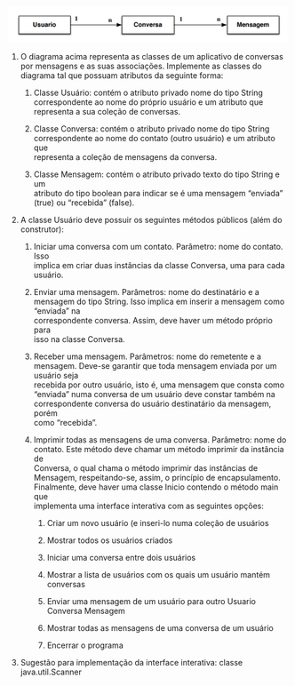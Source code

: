 <img src="trab4.png" alt="">


1. O	diagrama	acima	representa	as	classes	de	um aplicativo	de	conversas	por	
mensagens	e	as	suas	associações. Implemente	as	classes	do	diagrama	tal	que	
possuam	atributos	da	seguinte	forma:

    1. Classe	Usuário:	contém o	atributo	privado	nome do	tipo	String
    correspondente	ao	nome	do	próprio	usuário e	um	atributo	que	
    representa	a	sua	coleção	de	conversas.
    
    2. Classe	Conversa:	contém	o	atributo	privado	nome	do	tipo	String
    correspondente	ao	nome	do contato	(outro	usuário) e	um	atributo que	
    representa	a	coleção	de	mensagens da	conversa.
    
    3. Classe	Mensagem:	contém	o	atributo	privado	texto	do	tipo	String e	um	
    atributo	do	tipo	boolean para	indicar	se	é	uma	mensagem	“enviada”
    (true)	ou “recebida” (false).
    
2. A	classe	Usuário deve	possuir	os	seguintes	métodos	públicos	(além	do	construtor):
    1. Iniciar	uma	conversa	com	um	contato.	Parâmetro:	nome	do	contato. Isso	
    implica	em	criar	duas	instâncias	da	classe	Conversa,	uma	para	cada
    usuário.
    
    2. Enviar	uma	mensagem.	Parâmetros:	nome	do	destinatário e	a	mensagem
    do	tipo	String. Isso	implica	em	inserir	a	mensagem	como	“enviada” na	
    correspondente	conversa. Assim,	deve	haver	um	método	próprio	para	
    isso	na	classe	Conversa.
    
    3. Receber	uma	mensagem.	Parâmetros:	nome	do	remetente e	a	mensagem.
    Deve-se	garantir	que	toda	mensagem	enviada	por	um	usuário	seja	
    recebida por	outro	usuário,	isto	é,	uma	mensagem	que	consta	como	
    “enviada” numa	conversa	de	um	usuário	deve	constar	também	na	
    correspondente	conversa	do	usuário	destinatário	da	mensagem,	porém	
    como	“recebida”.
    
    4. Imprimir	todas	as	mensagens	de	uma	conversa.	Parâmetro:	nome	do	
    contato. Este	método	deve	chamar um	método	imprimir da	instância	de	
    Conversa,	o	qual	chama	o	método	imprimir das	instâncias	de	
    Mensagem,	respeitando-se,	assim, o	princípio	de	encapsulamento.
    Finalmente,	deve	haver uma	classe	Inicio contendo	o	método	main que	
    implementa	uma	interface	interativa	com as	seguintes	opções:
    
        1. Criar	um	novo	usuário (e	inseri-lo	numa	coleção	de	usuários
        
        2. Mostrar	todos	os	usuários	criados
        
        3. Iniciar	uma conversa	entre	dois	usuários
        
        4. Mostrar	a	lista	de	usuários	com	os	quais	um	usuário	mantém	conversas
        
        5. Enviar	uma	mensagem	de	um	usuário	para	outro Usuario Conversa Mensagem
        
        6. Mostrar todas	as	mensagens	de	uma	conversa	de	um	usuário
        
        7. Encerrar	o	programa
        
        
3. Sugestão	para	implementação	da	interface	interativa:	classe	java.util.Scanner